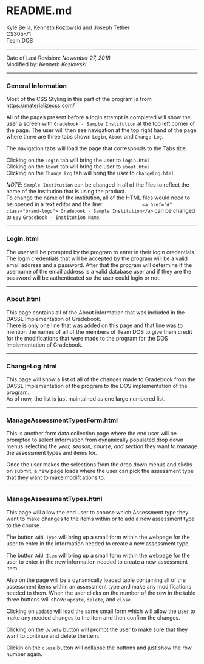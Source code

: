 # README.md
<!--This is the README document for the pre-login part of the User Interface. This document will explain all of the pages that are implemented in this part of the program and will explain the functionality used in the program. -->
Kyle Bella, Kenneth Kozlowski and Joseph Tether  
CS305-71  
Team DOS
***  

Date of Last Revision: *November 27, 2018*  
Modified by: *Kenneth Kozlowski*

<!--This document was created using MacDown, a free program for writing markdown files on MAC OSX-->

***

### General Information  

Most of the CSS Styling in this part of the program is from https://materializecss.com/   
  
All of the pages present before a login attempt is completed will show the user a screen with `Gradebook - Sample Institution` at the top left corner of the page. The user will then see navigation at the top right hand of the page where there are three tabs shown `Login`, `About` and `Change Log`.  

The navigation tabs will load the page that corresponds to the Tabs title.  

Clicking on the `Login` tab will bring the user to `login.html`  
Clicking on the `About` tab will bring the user to `about.html`  
Clicking on the `Change Log` tab will bring the user to `changeLog.html`

*NOTE*: `Sample Institution` can be changed in all of the files to reflect the name of the institution that is using the product.  
To change the name of the institution, all of the HTML files would need to be opened in a text editor and the line: `      			<a href="#" class="brand-logo"> Gradebook - Sample Institution</a>
` can be changed to say `Gradebook - Institution Name`.

***

### Login.html  
The user will be prompted by the program to enter in their login credentials.  
The login credentials that will be accepted by the program will be a valid email address and a password. After that the program will determine if the username of the email address is a valid database user and if they are the password will be authenticated so the user could login or not.

***
### About.html  
This page contains all of the About information that was included in the DASSL Implementation of Gradebook.  
There is only one line that was added on this page and that line was to mention the names of all of the members of Team DOS to give them credit for the modifications that were made to the program for the DOS Implementation of Gradebook.

***
### ChangeLog.html  
This page will show a list of all of the changes made to Gradebook from the DASSL Implementation of the program to the DOS implementation of the program.  
As of now, the list is just maintained as one large numbered list.
<!--Now refers to Current Date of 10/31/2018-->

<!-- This will probably need to be changed in the future because the list will probably be reorganized with different categories for all of the changes to fall under.-->


***
### ManageAssessmentTypesForm.html<!--Added for M6, M7-->
This is another form data collection page where the end user will be prompted to select information from dynamically populated drop down menus selecting the *year, season, course, and section* they want to manage the assessment types and items for.  

Once the user makes the selections from the drop down menus and clicks on submit, a new page loads where the user can pick the assessment type that they want to make modifcations to. 


***
### ManageAssessmentTypes.html <!--Added for M6, M7-->
This page will allow the end user to choose which Assessment type they want to make changes to the items within or to add a new assessment type to the course.  

The button `Add Type` will bring up a small form within the webpage for the user to enter in the information needed to create a new assessment type.  

The button `Add Item` will bring up a small form within the webpage for the user to enter in the new information needed to create a new assessment item.  

Also on the page will be a dynamically loaded table containing all of the assessment items within an assessment type and make any modifications needed to them. When the user clicks on the number of the row in the table three buttons will show: `update`, `delete`, and `close`.  

Clicking on `update` will load the same small form which will allow the user to make any needed changes to the item and then confirm the changes.  

Clicking on the `delete` button will prompt the user to make sure that they want to continue and delete the item.  

Clickin on the `close` button will collapse the buttons and just show the row number again.

